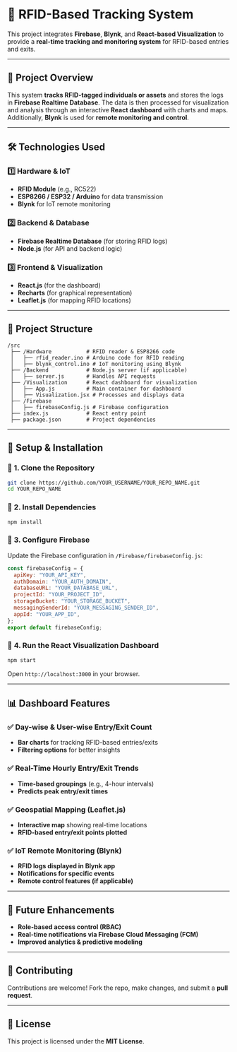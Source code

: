 # 🚀 **RFID-Based Tracking System**  

This project integrates **Firebase**, **Blynk**, and **React-based Visualization** to provide a **real-time tracking and monitoring system** for RFID-based entries and exits.  

---

## 📌 **Project Overview**  
This system **tracks RFID-tagged individuals or assets** and stores the logs in **Firebase Realtime Database**. The data is then processed for visualization and analysis through an interactive **React dashboard** with charts and maps. Additionally, **Blynk** is used for **remote monitoring and control**.

---

## 🛠️ **Technologies Used**  

### 1️⃣ **Hardware & IoT**  
- **RFID Module** (e.g., RC522)  
- **ESP8266 / ESP32 / Arduino** for data transmission  
- **Blynk** for IoT remote monitoring  

### 2️⃣ **Backend & Database**  
- **Firebase Realtime Database** (for storing RFID logs)  
- **Node.js** (for API and backend logic)  

### 3️⃣ **Frontend & Visualization**  
- **React.js** (for the dashboard)  
- **Recharts** (for graphical representation)  
- **Leaflet.js** (for mapping RFID locations)  

---

## 📂 **Project Structure**  
```
/src
 ├── /Hardware           # RFID reader & ESP8266 code
 │   ├── rfid_reader.ino # Arduino code for RFID reading
 │   ├── blynk_control.ino # IoT monitoring using Blynk
 ├── /Backend            # Node.js server (if applicable)
 │   ├── server.js       # Handles API requests
 ├── /Visualization      # React dashboard for visualization
 │   ├── App.js          # Main container for dashboard
 │   ├── Visualization.jsx # Processes and displays data
 ├── /Firebase
 │   ├── firebaseConfig.js # Firebase configuration
 ├── index.js            # React entry point
 ├── package.json        # Project dependencies
```

---

## 🔧 **Setup & Installation**  

### 🔹 **1. Clone the Repository**  
```sh
git clone https://github.com/YOUR_USERNAME/YOUR_REPO_NAME.git
cd YOUR_REPO_NAME
```

### 🔹 **2. Install Dependencies**  
```sh
npm install
```

### 🔹 **3. Configure Firebase**  
Update the Firebase configuration in `/Firebase/firebaseConfig.js`:  
```js
const firebaseConfig = {
  apiKey: "YOUR_API_KEY",
  authDomain: "YOUR_AUTH_DOMAIN",
  databaseURL: "YOUR_DATABASE_URL",
  projectId: "YOUR_PROJECT_ID",
  storageBucket: "YOUR_STORAGE_BUCKET",
  messagingSenderId: "YOUR_MESSAGING_SENDER_ID",
  appId: "YOUR_APP_ID",
};
export default firebaseConfig;
```

### 🔹 **4. Run the React Visualization Dashboard**  
```sh
npm start
```
Open `http://localhost:3000` in your browser.

---

## 📊 **Dashboard Features**  

### ✅ **Day-wise & User-wise Entry/Exit Count**  
- **Bar charts** for tracking RFID-based entries/exits  
- **Filtering options** for better insights  

### ✅ **Real-Time Hourly Entry/Exit Trends**  
- **Time-based groupings** (e.g., 4-hour intervals)  
- **Predicts peak entry/exit times**  

### ✅ **Geospatial Mapping (Leaflet.js)**  
- **Interactive map** showing real-time locations  
- **RFID-based entry/exit points plotted**  

### ✅ **IoT Remote Monitoring (Blynk)**  
- **RFID logs displayed in Blynk app**  
- **Notifications for specific events**  
- **Remote control features (if applicable)**  

---

## 🔄 **Future Enhancements**  
- **Role-based access control (RBAC)**  
- **Real-time notifications via Firebase Cloud Messaging (FCM)**  
- **Improved analytics & predictive modeling**  

---

## 🤝 **Contributing**  
Contributions are welcome! Fork the repo, make changes, and submit a **pull request**.  

---

## 📜 **License**  
This project is licensed under the **MIT License**.
